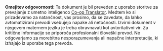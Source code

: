 <!--
CO_OP_TRANSLATOR_METADATA:
{
  "original_hash": "2b4c36be7d66b32e4fac47761718b4a9",
  "translation_date": "2025-05-19T16:37:08+00:00",
  "source_file": "05-advanced-prompts/README.md",
  "language_code": "sl"
}
-->


**Omejitev odgovornosti**: 
Ta dokument je bil preveden z uporabo storitve za prevajanje z umetno inteligenco [Co-op Translator](https://github.com/Azure/co-op-translator). Medtem ko si prizadevamo za natančnost, vas prosimo, da se zavedate, da lahko avtomatizirani prevodi vsebujejo napake ali netočnosti. Izvirni dokument v njegovem maternem jeziku je treba obravnavati kot avtoritativni vir. Za kritične informacije se priporoča profesionalni človeški prevod. Ne odgovarjamo za morebitna nesporazumevanja ali napačne interpretacije, ki izhajajo iz uporabe tega prevoda.